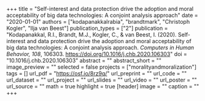 +++
title = "Self-interest and data protection drive the adoption and moral acceptability of big data technologies: A conjoint analysis approach"
date = "2020-01-01"
authors = ["kodapanakkalrabia", "brandtmark", "Christoph Kogler", "Ilja van Beest"]
publication_types = ["2"]
publication = "Kodapanakkal, R.I., Brandt, M.J., Kogler, C., & van Beest, I. (2020). Self-interest and data protection drive the adoption and moral acceptability of big data technologies: A conjoint analysis approach. *Computers in Human Behavior, 108*, 106303. https://doi.org/10.1016/j.chb.2020.106303"
doi = "10.1016/j.chb.2020.106303"
abstract = ""
abstract_short = ""
image_preview = ""
selected = false
projects = ["moralityandmoralization"]
tags = []
url_pdf = "https://osf.io/8rz9q/"
url_preprint = ""
url_code = ""
url_dataset = ""
url_project = ""
url_slides = ""
url_video = ""
url_poster = ""
url_source = ""
math = true
highlight = true
[header]
image = ""
caption = ""
+++
